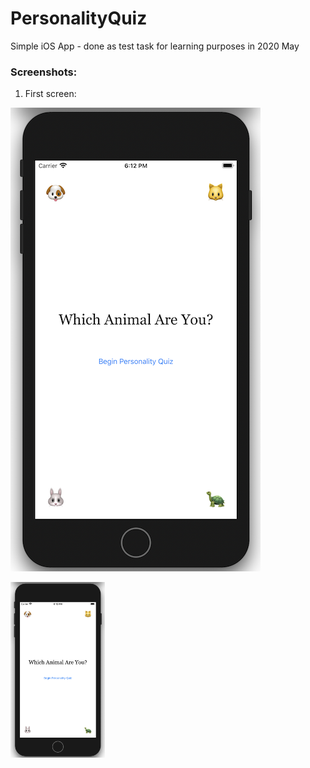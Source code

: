 # PersonalityQuiz
Simple iOS App - done as test task for learning purposes in 2020 May




### Screenshots:
1.	First screen:

![First_Screen](/quiz-screens_resized/quiz01_400.png)

<img alt="First screen" src="/quiz-screens_resized/quiz01_or.png" width="30%">
